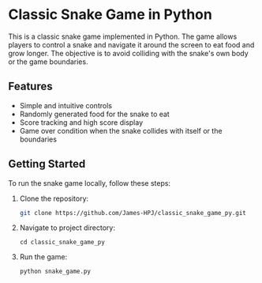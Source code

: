 # Classic Snake Game in Python

This is a classic snake game implemented in Python. The game allows players to control a snake and navigate it around the screen to eat food and grow longer. The objective is to avoid colliding with the snake's own body or the game boundaries.

## Features

- Simple and intuitive controls
- Randomly generated food for the snake to eat
- Score tracking and high score display
- Game over condition when the snake collides with itself or the boundaries

## Getting Started

To run the snake game locally, follow these steps:

1. Clone the repository:

   ```bash
   git clone https://github.com/James-HPJ/classic_snake_game_py.git
   ```

2. Navigate to project directory:
   ```
   cd classic_snake_game_py
   ```
3. Run the game:
   ```
   python snake_game.py
   ```
